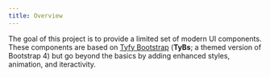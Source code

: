 ```yaml
---
title: Overview
---
```


The goal of this project is to provide a limited set of modern UI components. These components are based on [Tyfy Bootstrap](https://github.com/aaronpinero/typography-bootstrap) (**TyBs**; a themed version of Bootstrap 4) but go beyond the basics by adding enhanced styles, animation, and iteractivity.